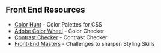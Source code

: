 ## Front End Resources

- [Color Hunt](colorhunt.io) - Color Palettes for CSS
- [Adobe Color Wheel](https://color.adobe.com/create/color-wheel) - Color Checker
- [Contrast Checker](https://contrastchecker.com/) - Contrast Checker
- [Front-End Masters](https://www.frontendmentor.io/challenges/insure-landing-page-uTU68JV8/intro) - Challenges to sharpen Styling Skills
